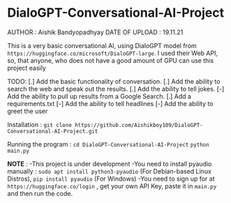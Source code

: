 # DialoGPT-Conversational-AI-Project

AUTHOR : Aishik Bandyopadhyay
DATE OF UPLOAD : 19.11.21

This is a very basic conversational AI, using DialoGPT model from `https://huggingface.co/microsoft/DialoGPT-large`. I used their Web API, so, that anyone, who does not have a good amount of GPU can use this project easily

TODO:
    [.] Add the basic functionality of conversation.
    [.] Add the ability to search the web and speak out the results.
    [.] Add the ability to tell jokes.
    [-] Add the ability to pull up results from a Google Search.
    [.] Add a requirements.txt
    [-] Add the ability to tell headlines
    [-] Add the ability to greet the user
    
Installation :
    `git clone https://github.com/Aishikboy109/DialoGPT-Conversational-AI-Project.git`

Running the program :
    `cd DialoGPT-Conversational-AI-Project`
    `python main.py`

**NOTE** :
-This project is under development
-You need to install pyaudio manually : `sudo apt install python3-pyaudio` (For Debian-based Linux Distros), `pip install pyaudio` (For Windows)
-You need to sign up for at `https://huggingface.co/login` , get your own API Key, paste it in `main.py` and then run the code.
